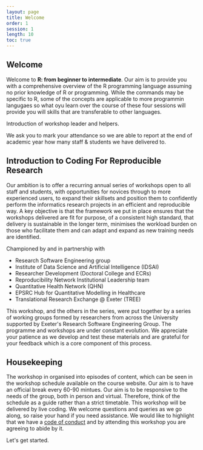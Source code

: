 ```yaml
---
layout: page
title: Welcome
order: 1
session: 1
length: 10
toc: true
---
```


## Welcome

Welcome to **R: from beginner to intermediate**. Our aim is to provide you with a comprehensive overview of the R programming language assuming no prior knowledge of R or programming. While the commands may be specific to R, some of the concepts are applicable to more programmin langugaes so what oyu learn over the course of these four sessions will provide you will skills that are transferable to other languages. 

Introduction of workshop leader and helpers.

We ask you to mark your attendance so we are able to report at the end of academic year how many staff & students we have delivered to. 

## Introduction to Coding For Reproducible Research

Our ambition is to offer a recurring annual series of workshops open to all staff and students, with opportunities for novices through to more experienced users, to expand their skillsets and position them to confidently perform the informatics research projects in an efficient and reproducible way. A key objective is that the framework we put in place ensures that the workshops delivered are fit for purpose, of a consistent high standard, that delivery is sustainable in the longer term, minimises the workload burden on those who facilitate them and can adapt and expand as new training needs are identified.

Championed by and in partnership with

- Research Software Engineering group
- Institute of Data Science and Artificial Intelligence (IDSAI)
- Researcher Development (Doctoral College and ECRs)
- Reproducibility Network Institutional Leadership team
- Quantitative Health Network (QHN) 
- EPSRC Hub for Quantitative Modelling in Healthcare
- Translational Research Exchange @ Exeter (TREE)


This workshop, and the others in the series, were put together by a series of working groups formed by researchers from across the University supported by Exeter's Research Software Engineering Group. The programme and workshops are under constant evolution. We appreciate your patience as we develop and test these materials and are grateful for your feedback which is a core component of this process. 


## Housekeeping

The workshop in organised into episodes of content, which can be seen in the workshop schedule available on the course website. Our aim is to have an official break every 60-90 mintues. Our aim is to be responsive to the needs of the group, both in person and virtual. Therefore, think of the schedule as a guide rather than a strict timetable. This workshop will be delivered by live coding. We welcome questions and queries as we go along, so raise your hand if you need assistance. We would like to highlight that we have a [code of conduct](https://uniexeterrse.github.io/intro-to-r/code.html) and by attending this workshop you are agreeing to abide by it. 

Let's get started.
